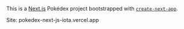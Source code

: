 This is a [Next.js](https://nextjs.org/) Pokédex project bootstrapped with [`create-next-app`](https://github.com/vercel/next.js/tree/canary/packages/create-next-app).

Site: pokedex-next-js-iota.vercel.app
